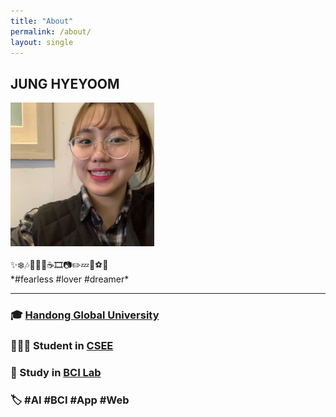 ```yaml
---
title: "About"
permalink: /about/
layout: single
---
```


## JUNG HYEYOOM
<img src="/assets/images/yoom2.jpeg" width="230px" height="230px" alt="hyeyoom">
<br>
<br>
✨❄️🎶💙🎱🍓☕️🎞📷✏️💤🐶⚽️🌙
<br>
*#fearless #lover #dreamer*
<br>

---------------------
### 🎓 [Handong Global University](https://www.handong.edu/)
### 👩🏻‍💻 Student in [CSEE](http://csee.handong.edu/)
### 🔬 Study in [BCI Lab](https://bcilab.handong.edu/)
### 🏷 #AI #BCI #App #Web
